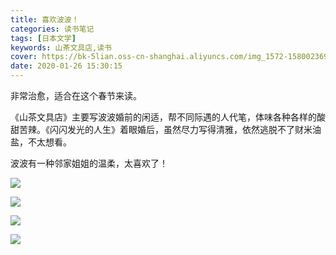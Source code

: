 ```yaml
---
title: 喜欢波波！
categories: 读书笔记
tags: [日本文学]
keywords: 山茶文具店,读书
cover: https://bk-5lian.oss-cn-shanghai.aliyuncs.com/img_1572-1580023696733.png
date: 2020-01-26 15:30:15
---
```


非常治愈，适合在这个春节来读。

《山茶文具店》主要写波波婚前的闲适，帮不同际遇的人代笔，体味各种各样的酸甜苦辣。《闪闪发光的人生》着眼婚后，虽然尽力写得清雅，依然逃脱不了财米油盐，不太想看。

波波有一种邻家姐姐的温柔，太喜欢了！

![](https://bk-5lian.oss-cn-shanghai.aliyuncs.com/pic-img_1572-1580023696733.png)

![](https://bk-5lian.oss-cn-shanghai.aliyuncs.com/pic-img_1553-1580023731045.png)

![](https://bk-5lian.oss-cn-shanghai.aliyuncs.com/pic-img_1562-1580023747814.png)

![](https://bk-5lian.oss-cn-shanghai.aliyuncs.com/pic-img_1571-1580023764111.png)